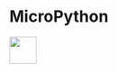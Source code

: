# MicroPython
<img src="https://upload.wikimedia.org/wikipedia/commons/4/4e/Micropython-logo.svg" width="48">
